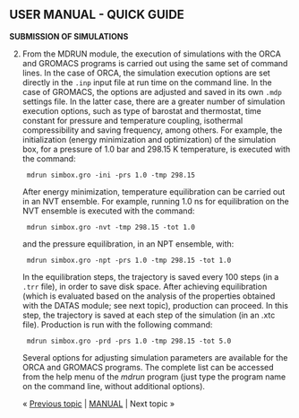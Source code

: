 ## USER MANUAL - QUICK GUIDE

**SUBMISSION OF SIMULATIONS**

2. From the MDRUN module, the execution of simulations with the ORCA and GROMACS programs is carried out using the 
   same set of command lines. In the case of ORCA, the simulation execution options are set directly in the `.inp` 
   input file at run time on the command line. In the case of GROMACS, the options are adjusted and saved in its own 
   `.mdp` settings file. In the latter case, there are a greater number of simulation execution options, such as type 
   of barostat and thermostat, time constant for pressure and temperature coupling, isothermal compressibility and 
   saving frequency, among others. For example, the initialization (energy minimization and optimization) of the 
   simulation box, for a pressure of 1.0 bar and 298.15 K temperature, is executed with the command:

        mdrun simbox.gro -ini -prs 1.0 -tmp 298.15

   After energy minimization, temperature equilibration can be carried out in an NVT ensemble. For example, running 
   1.0 ns for equilibration on the NVT ensemble is executed with the command:

        mdrun simbox.gro -nvt -tmp 298.15 -tot 1.0

   and the pressure equilibration, in an NPT ensemble, with:

        mdrun simbox.gro -npt -prs 1.0 -tmp 298.15 -tot 1.0

   In the equilibration steps, the trajectory is saved every 100 steps (in a `.trr` file), in order to save disk 
   space. After achieving equilibration (which is evaluated based on the analysis of the properties obtained with the 
   DATAS module; see next topic), production can proceed. In this step, the trajectory is saved at each step of the 
   simulation (in an .xtc file). Production is run with the following command:

        mdrun simbox.gro -prd -prs 1.0 -tmp 298.15 -tot 5.0

   Several options for adjusting simulation parameters are available for the ORCA and GROMACS programs. The complete 
   list can be accessed from the help menu of the _mdrun_ program (just type the program name on the command line, 
   without additional options).

   « [Previous topic](https://github.com/otaviolsantana/solvate/edit/main/manual/Stage1/) | [MANUAL](https://github.com/otaviolsantana/solvate/tree/main/manual) | Next topic »
